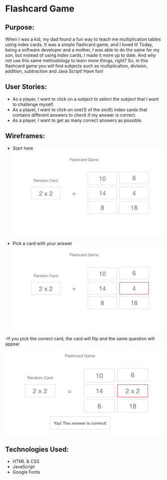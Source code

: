 # Flashcard Game

## Purpose:

When I was a kid, my dad found a fun way to teach me multiplication tables using index cards. It was a simple flashcard game, and I loved it! Today, being a software developer and a mother, I was able to do the same for my son, but instead of using index cards, I made it more up to date. And why not use this same methodology to learn more things, right? So, in this flashcard game you will find subjects such as multiplication, division, addition, subtraction and Java Script! Have fun!

## User Stories:

- As a player, I want to click on a subject to select the subject that I want to challenge myself.
- As a player, I want to click on one(1) of the six(6) index cards that contains different answers to check if my answer is correct.
- As a player, I want to get as many correct answers as possible.


## Wireframes:

- Start here 
![st1](/assets/wireframes/Wf1.png)

- Pick a card with your answer
![st2](/assets/wireframes/Wf2.png)

-If you pick the correct card, the card will flip and the same question will appear
![st3](/assets/wireframes/Wf3.png)


## Technologies Used:
- HTML & CSS
- JavaScript
- Google Fonts

